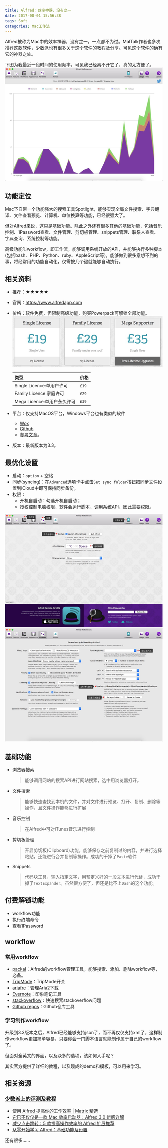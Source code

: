 ```yaml
---
title: Alfred：效率神器，没有之一
date: 2017-08-01 15:56:38
tags: Soft
categories: Mac工作法
---
```


Alfred被称为Mac中的效率神器，没有之一，一点都不为过。MalTalk作者也多次推荐这款软件，少数派也有很多关于这个软件的教程及分享。可见这个软件的确有它的神器之处。

下图为我最近一段时间的使用频率，可见我已经离不开它了，真的太方便了。
![2017725102433](assets/2017725102433.jpg)

## 功能定位
Mac下自带一个功能强大的搜索工具Spotlight，能够实现全局文件搜索、字典翻译、文件查看预览、计算机、单位换算等功能，已经很强大了。

但对Alfred来说，这只是基础功能。除此之外还有很多其他的基础功能，包括音乐控制、1Password查看、文件管理、剪切板管理、snippets管理、联系人查看、字典查询、系统控制等功能。

高级功能叫workflow，即工作流，能够调用系统开放的API，并能够执行多种脚本(包括bash、PHP、Python、ruby、AppleScript等)，能够做到很多意想不到的事，将经常用的功能自动化，仅需按几个键就能够自动执行。


## 相关资料
- 推荐：★★★★★
- 官网：<https://www.alfredapp.com>
- 价格：软件免费，但限制高级功能，购买Powerpack可解锁全部功能。
    ![2017725102456](assets/2017725102456.jpg)

    |类型 |价格|
    |----|---|
    |Single Licence:单用户许可   |`£19`|
    |Family Licence:家庭许可    |`£29`|
    |Mega Licence:单用户永久许可 | `£39`|
- 平台：仅支持MacOS平台，Windows平台也有类似的软件
    - [Wox](https://github.com/Wox-launcher/Wox)
    - [Github](http://www.getwox.com)
    - [参考文章](http://sspai.com/33460)。
- 版本：最新版本为3.3。

## 最优化设置
- 启动：`option` + 空格
- 同步(syncing)：在`Advanced`选项卡中点击`Set sync folder`按钮把同步文件设置到iCloud中即可保持同步备份。
- 权限：
    - 开机自启动：勾选开机自启动；
    - 授权控制电脑权限，软件会运行脚本，调用系统API，因此需要权限。

![2017725102511](assets/2017725102511.jpg)
![2017725102521](assets/2017725102521.jpg)
## 基础功能 
- 浏览器搜索

    > 能够调用网站的搜索API进行网站搜索，选中用浏览器打开。
- 文件搜索

    > 能够快速查找到本机的文件，并对文件进行预览、打开、复制、删除等操作，且文件操作能够进行扩展
- 音乐控制

    > 在Alfred中可对iTunes音乐进行控制
- 剪切板管理

    > 开启剪切板(Clipboard)功能，能够保存之前复制过的内容，并进行选择粘贴，还能进行合并复制等操作。成功的干掉了`Paste`软件
- Snippets
    > 代码块工具，输入指定文字，用预定义好的一段文本进行代替，成功干掉了`TextExpander`。虽然很方便了，但还是比不上`Dash`的这个功能。

## 付费解锁功能
- workflow功能
- 执行终端命令
- 查看1Password

## workflow

### 常用workflow
- [packal](http://www.packal.org)：Alfred的workflow管理工具，能够搜索、添加、删除workflow等，必备。
- [TripMode](http://www.packal.org/workflow/tripmode)：TripMode开关
- [ariafre](http://www.packal.org/workflow/ariafre)：管理Aria2下载
- [Evernote](http://www.packal.org/workflow/evernote)：印象笔记工具
- [stackoverflow](http://www.packal.org/workflow/stackoverflow-search)：快速搜索stackoverflow问题
- [Github repos](http://www.packal.org/workflow/github-repos)：Github仓库工具


### 学习制作workflow
升级到3.3版本之后，Alfred已经能够支持json了，而不再仅仅支持xml了，这样制作workflow更加简单容易，只要你会一门脚本语言就能制作属于自己的workflow了。

但面对全英文的界面，以及众多的选项，该如何入手呢？

其实官方提供了详细的教程，以及现成的demo和模板，可以用来学习。


## 相关资源
### [少数派上的评测及教程](http://sspai.com/tag/alfred)
- [使用 Alfred 提高你的工作效率 | Matrix 精选](http://sspai.com/35927)
- [它已不仅仅是一款 Mac 效率启动器：Alfred 3.0 新版详解](http://sspai.com/34468)
- [减少点击跳转：5 款提高操作效率的 Alfred 扩展推荐](http://sspai.com/33279)
- [从零开始学习 Alfred：基础功能及设置](http://sspai.com/32979)

还有很多……



